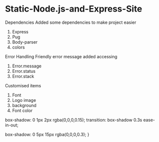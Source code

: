 # Static-Node.js-and-Express-Site

Dependencies
Added some dependencies to make project easier
1. Express
2. Pug
3. Body-parser
4. colors


Error Handling
Friendly error message added accessing
1. Error.message
2. Error.status
3. Error.stack

Customised items
1. Font
2. Logo image
3. background
4. Font color

box-shadow: 0 1px 2px rgba(0,0,0,0.15);
transition: box-shadow 0.3s ease-in-out;

box-shadow: 0 5px 15px rgba(0,0,0,0.3);
}
